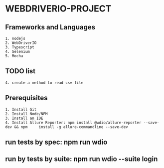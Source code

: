# WEBDRIVERIO-PROJECT

## Frameworks and Languages
    1. nodejs
    2. WebDriverIO
    3. Typescript
    4. Selenium
    5. Mocha

## TODO list
    4. create a method to read csv file

## Prerequisites
    1. Install Git
    2. Install Node/NPM
    3. Install an IDE
    4. Install Allure Reporter: npm install @wdio/allure-reporter --save-dev && npm     install -g allure-commandline --save-dev 


## run tests by spec: npm run wdio
## run by tests by suite: npm run wdio --suite login